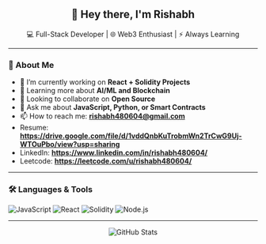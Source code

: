 <h2 align="center">👋 Hey there, I'm Rishabh</h2>

<p align="center">
  💻 Full-Stack Developer | 🌐 Web3 Enthusiast | ⚡ Always Learning
</p>

<hr>

### 🚀 About Me

- 🔭 I’m currently working on **React + Solidity Projects**
- 🌱 Learning more about **AI/ML and Blockchain**
- 👯 Looking to collaborate on **Open Source**
- 💬 Ask me about **JavaScript, Python, or Smart Contracts**
- 📫 How to reach me: **rishabh480604@gmail.com**
- Resume: **https://drive.google.com/file/d/1vddQnbKuTrobmWn2TrCwG9Uj-WTOuPbo/view?usp=sharing**
- LinkedIn: **https://www.linkedin.com/in/rishabh480604/**
- Leetcode: **https://leetcode.com/u/rishabh480604/**
<!--- 🌍 Portfolio: [yourwebsite.com](https://yourwebsite.com) -->

---

### 🛠️ Languages & Tools

![JavaScript](https://img.shields.io/badge/-JavaScript-F7DF1E?logo=javascript&logoColor=black&style=flat)
![React](https://img.shields.io/badge/-React-61DAFB?logo=react&logoColor=black&style=flat)
![Solidity](https://img.shields.io/badge/-Solidity-363636?logo=solidity&logoColor=white&style=flat)
![Node.js](https://img.shields.io/badge/-Node.js-339933?logo=node.js&logoColor=white&style=flat)

---

<p align="center">
  <img src="https://github-readme-stats.vercel.app/api?username=rishabh480604&show_icons=true&theme=tokyonight" alt="GitHub Stats" />
</p>


<!--
**rishabh480604/rishabh480604** is a ✨ _special_ ✨ repository because its `README.md` (this file) appears on your GitHub profile.

Here are some ideas to get you started:

- 🔭 I’m currently working on ...
- 🌱 I’m currently learning ...
- 👯 I’m looking to collaborate on ...
- 🤔 I’m looking for help with ...
- 💬 Ask me about ...
- 📫 How to reach me: ...
- 😄 Pronouns: ...
- ⚡ Fun fact: ...
-->
